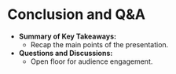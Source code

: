 # Conclusion and Q&A

- **Summary of Key Takeaways:**
  - Recap the main points of the presentation.
- **Questions and Discussions:**
  - Open floor for audience engagement.
